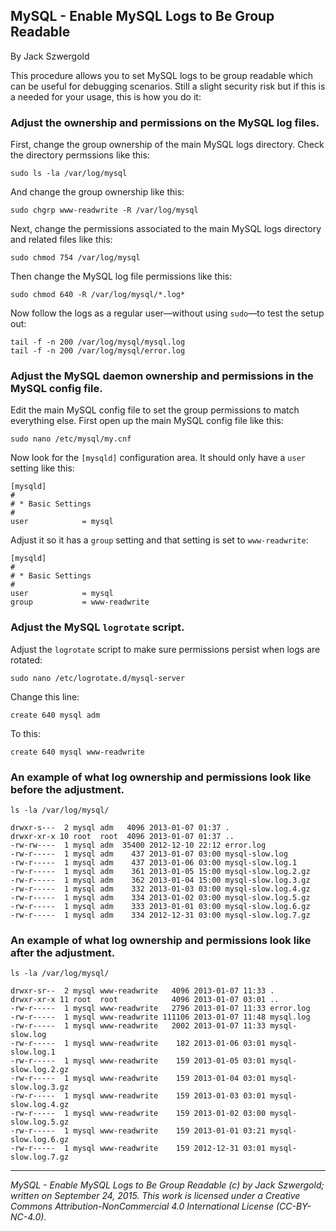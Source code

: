 ## MySQL - Enable MySQL Logs to Be Group Readable

By Jack Szwergold

This procedure allows you to set MySQL logs to be group readable which can be useful for debugging scenarios. Still a slight security risk but if this is a needed for your usage, this is how you do it:

### Adjust the ownership and permissions on the MySQL log files.

First, change the group ownership of the main MySQL logs directory. Check the directory permssions like this:

	sudo ls -la /var/log/mysql

And change the group ownership like this:

	sudo chgrp www-readwrite -R /var/log/mysql

Next, change the permissions associated to the main MySQL logs directory and related files like this:

	sudo chmod 754 /var/log/mysql
	
Then change the MySQL log file permissions like this:

	sudo chmod 640 -R /var/log/mysql/*.log*

Now follow the logs as a regular user—without using `sudo`—to test the setup out:

	tail -f -n 200 /var/log/mysql/mysql.log
	tail -f -n 200 /var/log/mysql/error.log

### Adjust the MySQL daemon ownership and permissions in the MySQL config file.

Edit the main MySQL config file to set the group permissions to match everything else. First open up the main MySQL config file like this:

	sudo nano /etc/mysql/my.cnf

Now look for the `[mysqld]` configuration area. It should only have a `user` setting like this:

	[mysqld]
	#
	# * Basic Settings
	#
	user            = mysql

Adjust it so it has a `group` setting and that setting is set to `www-readwrite`:

	[mysqld]
	#
	# * Basic Settings
	#
	user            = mysql
	group           = www-readwrite

### Adjust the MySQL `logrotate` script.

Adjust the `logrotate` script to make sure permissions persist when logs are rotated:

	sudo nano /etc/logrotate.d/mysql-server

Change this line:

    create 640 mysql adm

To this:

    create 640 mysql www-readwrite

### An example of what log ownership and permissions look like before the adjustment.

	ls -la /var/log/mysql/
	
	drwxr-s---  2 mysql adm   4096 2013-01-07 01:37 .
	drwxr-xr-x 10 root  root  4096 2013-01-07 01:37 ..
	-rw-rw----  1 mysql adm  35400 2012-12-10 22:12 error.log
	-rw-r-----  1 mysql adm    437 2013-01-07 03:00 mysql-slow.log
	-rw-r-----  1 mysql adm    437 2013-01-06 03:00 mysql-slow.log.1
	-rw-r-----  1 mysql adm    361 2013-01-05 15:00 mysql-slow.log.2.gz
	-rw-r-----  1 mysql adm    362 2013-01-04 15:00 mysql-slow.log.3.gz
	-rw-r-----  1 mysql adm    332 2013-01-03 03:00 mysql-slow.log.4.gz
	-rw-r-----  1 mysql adm    334 2013-01-02 03:00 mysql-slow.log.5.gz
	-rw-r-----  1 mysql adm    333 2013-01-01 03:00 mysql-slow.log.6.gz
	-rw-r-----  1 mysql adm    334 2012-12-31 03:00 mysql-slow.log.7.gz

### An example of what log ownership and permissions look like after the adjustment.

	ls -la /var/log/mysql/
	
	drwxr-sr--  2 mysql www-readwrite   4096 2013-01-07 11:33 .
	drwxr-xr-x 11 root  root            4096 2013-01-07 03:01 ..
	-rw-r-----  1 mysql www-readwrite   2796 2013-01-07 11:33 error.log
	-rw-r-----  1 mysql www-readwrite 111106 2013-01-07 11:48 mysql.log
	-rw-r-----  1 mysql www-readwrite   2002 2013-01-07 11:33 mysql-slow.log
	-rw-r-----  1 mysql www-readwrite    182 2013-01-06 03:01 mysql-slow.log.1
	-rw-r-----  1 mysql www-readwrite    159 2013-01-05 03:01 mysql-slow.log.2.gz
	-rw-r-----  1 mysql www-readwrite    159 2013-01-04 03:01 mysql-slow.log.3.gz
	-rw-r-----  1 mysql www-readwrite    159 2013-01-03 03:01 mysql-slow.log.4.gz
	-rw-r-----  1 mysql www-readwrite    159 2013-01-02 03:00 mysql-slow.log.5.gz
	-rw-r-----  1 mysql www-readwrite    159 2013-01-01 03:21 mysql-slow.log.6.gz
	-rw-r-----  1 mysql www-readwrite    159 2012-12-31 03:01 mysql-slow.log.7.gz

***

*MySQL - Enable MySQL Logs to Be Group Readable (c) by Jack Szwergold; written on September 24, 2015. This work is licensed under a Creative Commons Attribution-NonCommercial 4.0 International License (CC-BY-NC-4.0).*